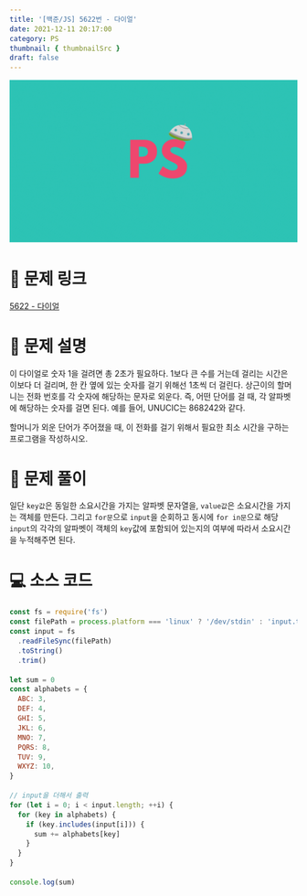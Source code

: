 ```yaml
---
title: '[백준/JS] 5622번 - 다이얼'
date: 2021-12-11 20:17:00
category: PS
thumbnail: { thumbnailSrc }
draft: false
---
```


![](./images/thumbNail.gif)

# 🔗 문제 링크

[5622 - 다이얼](https://www.acmicpc.net/problem/5622)

# 📝 문제 설명

이 다이얼로 숫자 1을 걸려면 총 2초가 필요하다. 1보다 큰 수를 거는데 걸리는 시간은 이보다 더 걸리며, 한 칸 옆에 있는 숫자를 걸기 위해선 1초씩 더 걸린다. 상근이의 할머니는 전화 번호를 각 숫자에 해당하는 문자로 외운다. 즉, 어떤 단어를 걸 때, 각 알파벳에 해당하는 숫자를 걸면 된다. 예를 들어, UNUCIC는 868242와 같다.

할머니가 외운 단어가 주어졌을 때, 이 전화를 걸기 위해서 필요한 최소 시간을 구하는 프로그램을 작성하시오.

# 🔑 문제 풀이

일단 `key값`은 동일한 소요시간을 가지는 알파벳 문자열을, `value값`은 소요시간을 가지는 객체를 만든다. 그리고 `for문`으로 `input`을 순회하고 동시에 `for in문`으로 해당 `input`의 각각의 알파벳이 객체의 `key`값에 포함되어 있는지의 여부에 따라서 소요시간을 누적해주면 된다.

# 💻 소스 코드

```js
const fs = require('fs')
const filePath = process.platform === 'linux' ? '/dev/stdin' : 'input.txt'
const input = fs
  .readFileSync(filePath)
  .toString()
  .trim()

let sum = 0
const alphabets = {
  ABC: 3,
  DEF: 4,
  GHI: 5,
  JKL: 6,
  MNO: 7,
  PQRS: 8,
  TUV: 9,
  WXYZ: 10,
}

// input을 더해서 출력
for (let i = 0; i < input.length; ++i) {
  for (key in alphabets) {
    if (key.includes(input[i])) {
      sum += alphabets[key]
    }
  }
}

console.log(sum)
```

<br/>
